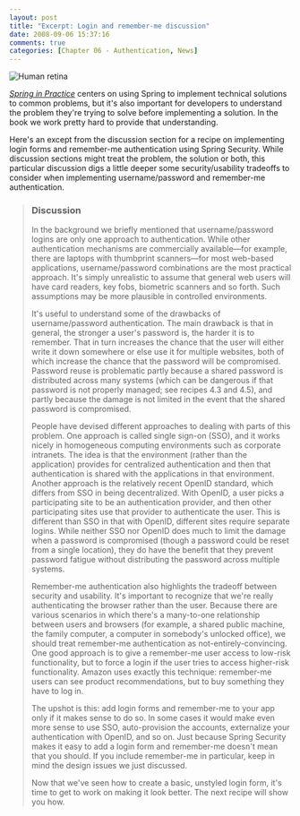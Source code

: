 ```yaml
---
layout: post
title: "Excerpt: Login and remember-me discussion"
date: 2008-09-06 15:37:16
comments: true
categories: [Chapter 06 - Authentication, News]
---
```

![Human retina](http://springinpractice.s3.amazonaws.com/blog/images/2008-09-06-login-remember-me/retina2.jpg)

<em><a href="http://www.manning.com/wheeler/">Spring in Practice</a></em> centers on using Spring to implement technical solutions to common problems, but it's also important for developers to understand the problem they're trying to solve before implementing a solution. In the book we work pretty hard to provide that understanding.

Here's an except from the discussion section for a recipe on implementing login forms and remember-me authentication using Spring Security. While discussion sections might treat the problem, the solution or both, this particular discussion digs a little deeper some security/usability tradeoffs to consider when implementing username/password and remember-me authentication.

<blockquote>
<h3>Discussion</h3>
In the background we briefly mentioned that username/password logins are only one approach to authentication. While other authentication mechanisms are commercially available—for example, there are laptops with thumbprint scanners—for most web-based applications, username/password combinations are the most practical approach. It's simply unrealistic to assume that general web users will have card readers, key fobs, biometric scanners and so forth. Such assumptions may be more plausible in controlled environments.

It's useful to understand some of the drawbacks of username/password authentication. The main drawback is that in general, the stronger a user's password is, the harder it is to remember. That in turn increases the chance that the user will either write it down somewhere or else use it for multiple websites, both of which increase the chance that the password will be compromised. Password reuse is problematic partly because a shared password is distributed across many systems (which can be dangerous if that password is not properly managed; see recipes 4.3 and 4.5), and partly because the damage is not limited in the event that the shared password is compromised.

People have devised different approaches to dealing with parts of this problem. One approach is called single sign-on (SSO), and it works nicely in homogeneous computing environments such as corporate intranets. The idea is that the environment (rather than the application) provides for centralized authentication and then that authentication is shared with the applications in that environment. Another approach is the relatively recent OpenID standard, which differs from SSO in being decentralized. With OpenID, a user picks a participating site to be an authentication provider, and then other participating sites use that provider to authenticate the user. This is different than SSO in that with OpenID, different sites require separate logins. While neither SSO nor OpenID does much to limit the damage when a password is compromised (though a password could be reset from a single location), they do have the benefit that they prevent password fatigue without distributing the password across multiple systems.

Remember-me authentication also highlights the tradeoff between security and usability. It's important to recognize that we're really authenticating the browser rather than the user. Because there are various scenarios in which there's a many-to-one relationship between users and browsers (for example, a shared public machine, the family computer, a computer in somebody's unlocked office), we should treat remember-me authentication as not-entirely-convincing. One good approach is to give a remember-me user access to low-risk functionality, but to force a login if the user tries to access higher-risk functionality. Amazon uses exactly this technique: remember-me users can see product recommendations, but to buy something they have to log in.

The upshot is this: add login forms and remember-me to your app only if it makes sense to do so. In some cases it would make even more sense to use SSO, auto-provision the accounts, externalize your authentication with OpenID, and so on. Just because Spring Security makes it easy to add a login form and remember-me doesn't mean that you should. If you include remember-me in particular, keep in mind the design issues we just discussed.

Now that we've seen how to create a basic, unstyled login form, it's time to get to work on making it look better. The next recipe will show you how.</blockquote>
